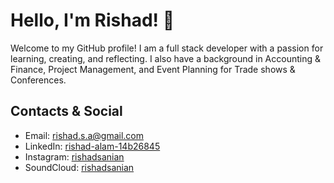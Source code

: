 
# Hello, I'm Rishad! 👋

Welcome to my GitHub profile! I am a full stack developer with a passion for learning, creating, and reflecting. I also have a background in Accounting & Finance, Project Management, and Event Planning for Trade shows & Conferences.

 ## Contacts & Social

- Email: rishad.s.a@gmail.com
- LinkedIn: [rishad-alam-14b26845](www.linkedin.com/in/rishad-alam-14b26845)
- Instagram: [rishadsanian](https://www.instagram.com/rishadsanian/)
- SoundCloud: [rishadsanian](https://soundcloud.com/rishadsanian)

<!--
**rishadsanian/rishadsanian** is a ✨ _special_ ✨ repository because its `README.md` (this file) appears on your GitHub profile.

Here are some ideas to get you started:

- 🔭 I’m currently working on ...
- 🌱 I’m currently learning ...
- 👯 I’m looking to collaborate on ...
- 🤔 I’m looking for help with ...
- 💬 Ask me about ...
- 📫 How to reach me: ...
- 😄 Pronouns: ...
- ⚡ Fun fact: ...
-->


